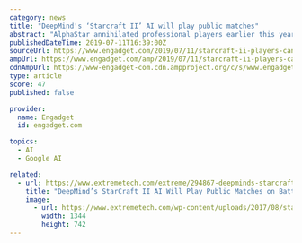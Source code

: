```yaml
---
category: news
title: "DeepMind's ‘Starcraft II’ AI will play public matches"
abstract: "AlphaStar annihilated professional players earlier this year. Players will soon get a chance to battle it out with DeepMind's Starcraft II AI. Alphabet and Blizzard will test AlphaStar in a small number of public matches. It'll be a Herculean task for the ..."
publishedDateTime: 2019-07-11T16:39:00Z
sourceUrl: https://www.engadget.com/2019/07/11/starcraft-ii-players-can-play-against-alphastar-ai/
ampUrl: https://www.engadget.com/amp/2019/07/11/starcraft-ii-players-can-play-against-alphastar-ai/
cdnAmpUrl: https://www-engadget-com.cdn.ampproject.org/c/s/www.engadget.com/amp/2019/07/11/starcraft-ii-players-can-play-against-alphastar-ai/
type: article
score: 47
published: false

provider:
  name: Engadget
  id: engadget.com

topics:
  - AI
  - Google AI

related:
  - url: https://www.extremetech.com/extreme/294867-deepminds-starcraft-ii-ai-will-play-public-matches-on-battle-net
    title: "DeepMind’s StarCraft II AI Will Play Public Matches on Battle.net"
    image:
      - url: https://www.extremetech.com/wp-content/uploads/2017/08/starcraft-2-adjutant-terran-advisor-quotes.jpg
        width: 1344
        height: 742
---
```

